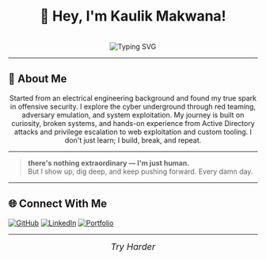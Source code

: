 <!-- Kaulik Makwana | GitHub Profile README -->

<div align="center">

# 👋 Hey, I'm Kaulik Makwana!
<br>

<img src="https://readme-typing-svg.demolab.com?font=Fira+Code&weight=700&size=24&pause=1000&color=DC2626&center=true&vCenter=true&width=1000&lines=Mastering+the+Art+of+Offensive+Security;Vulnerability+Research+%7C+Penetration+Testing+%7C+Red+Teaming" alt="Typing SVG" />

</div>

---

## 🚀 About Me
<div align="center">
Started from an electrical engineering background and found my true spark in offensive security. I explore the cyber underground through red teaming, adversary emulation, and system exploitation. My journey is built on curiosity, broken systems, and hands-on experience from Active Directory attacks and privilege escalation to web exploitation and custom tooling. I don't just learn; I build, break, and repeat.
</div>

---

> **there's nothing extraordinary — I'm just human.**  
> But I show up, dig deep, and keep pushing forward. Every damn day.

---

## 🌐 Connect With Me

[![GitHub](https://img.shields.io/badge/GitHub-%2312100E.svg?&style=flat-square&logo=github&logoColor=white)](https://github.com/KaulikMakwana)
[![LinkedIn](https://img.shields.io/badge/LinkedIn-%230077B5.svg?&style=flat-square&logo=linkedin&logoColor=white)](https://www.linkedin.com/in/kaulik-makwana/)
[![Portfolio](https://img.shields.io/badge/Portfolio-%2312100E.svg?style=flat-square&logo=firefox&logoColor=white)](https://kaulikmakwana.github.io)

---

<div align="center" style="font-size: 1.1rem; font-style: italic;">
Try Harder
</div>
